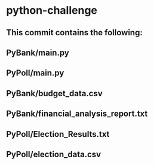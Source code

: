 # python-challenge #
## This commit contains the following:
## PyBank/main.py
## PyPoll/main.py
## PyBank/budget_data.csv	
## PyBank/financial_analysis_report.txt
## PyPoll/Election_Results.txt
## PyPoll/election_data.csv
